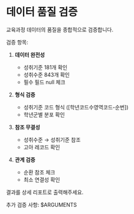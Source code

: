 # 데이터 품질 검증

교육과정 데이터의 품질을 종합적으로 검증합니다.

검증 항목:
1. **데이터 완전성**
   - 성취기준 181개 확인
   - 성취수준 843개 확인
   - 필수 필드 null 체크

2. **형식 검증**
   - 성취기준 코드 형식 ([학년코드수영역코드-순번])
   - 학년군별 분포 확인

3. **참조 무결성**
   - 성취수준 → 성취기준 참조
   - 고아 레코드 확인

4. **관계 검증**
   - 순환 참조 체크
   - 최소 연결성 확인

결과를 상세 리포트로 출력해주세요.

추가 검증 사항: $ARGUMENTS